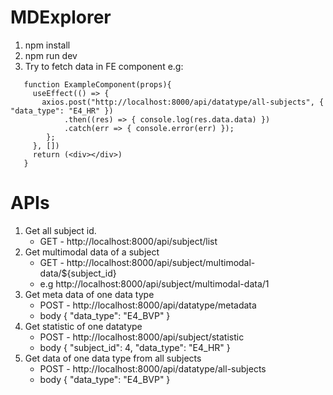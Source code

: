 # MDExplorer
1. npm install
2. npm run dev
3. Try to fetch data in FE component
   e.g:
```
   function ExampleComponent(props){
     useEffect(() => {
       axios.post("http://localhost:8000/api/datatype/all-subjects", { "data_type": "E4_HR" })
            .then((res) => { console.log(res.data.data) })
            .catch(err => { console.error(err) });
        };
     }, [])
     return (<div></div>)
   }
```

# APIs
1. Get all subject id.
   * GET - http://localhost:8000/api/subject/list
2. Get multimodal data of a subject
   * GET - http://localhost:8000/api/subject/multimodal-data/${subject_id}
   * e.g http://localhost:8000/api/subject/multimodal-data/1
3. Get meta data of one data type
   * POST - http://localhost:8000/api/datatype/metadata
   * body { "data_type": "E4_BVP" }
4. Get statistic of one datatype
   * POST - http://localhost:8000/api/subject/statistic
   * body { "subject_id": 4, "data_type": "E4_HR" }
6. Get data of one data type from all subjects
   * POST - http://localhost:8000/api/datatype/all-subjects
   * body { "data_type": "E4_BVP" }

